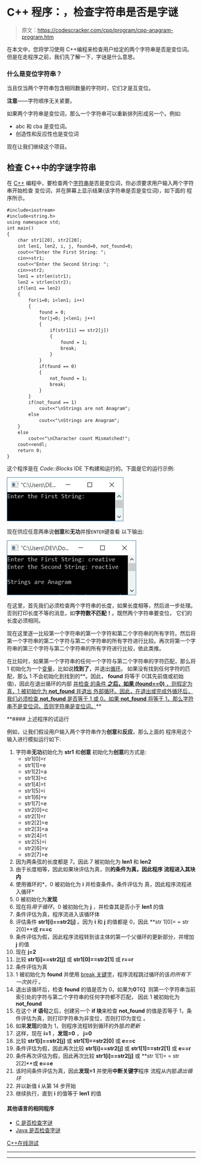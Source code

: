 # C++ 程序：，检查字符串是否是字谜

> 原文：<https://codescracker.com/cpp/program/cpp-anagram-program.htm>

在本文中，您将学习使用 C++编程来检查用户给定的两个字符串是否是变位词。但是在走程序之前，我们先了解一下，字谜是什么意思。

### 什么是变位字符串？

当且仅当两个字符串包含相同数量的字符时，它们才是互变位。

**注意**——字符顺序无关紧要。

如果两个字符串是变位词，那么一个字符串可以重新排列形成另一个。例如:

*   abc 和 cba 是变位词。
*   创造性和反应性也是变位词

现在让我们继续这个项目。

## 检查 C++中的字谜字符串

在 [C++](/cpp/index.htm) 编程中，要检查两个[字符串](/cpp/cpp-strings.htm)是否是变位词，你必须要求用户输入两个字符串开始检查 变位词，并在屏幕上显示结果(该字符串是否是变位词)，如下面的 程序所示。

```
#include<iostream>
#include<string.h>
using namespace std;
int main()
{
    char str1[20], str2[20];
    int len1, len2, i, j, found=0, not_found=0;
    cout<<"Enter the First String: ";
    cin>>str1;
    cout<<"Enter the Second String: ";
    cin>>str2;
    len1 = strlen(str1);
    len2 = strlen(str2);
    if(len1 == len2)
    {
        for(i=0; i<len1; i++)
        {
            found = 0;
            for(j=0; j<len1; j++)
            {
                if(str1[i] == str2[j])
                {
                    found = 1;
                    break;
                }
            }
            if(found == 0)
            {
                not_found = 1;
                break;
            }
        }
        if(not_found == 1)
            cout<<"\nStrings are not Anagram";
        else
            cout<<"\nStrings are Anagram";
    }
    else
        cout<<"\nCharacter count Mismatched!";
    cout<<endl;
    return 0;
}
```

这个程序是在 *Code::Blocks* IDE 下构建和运行的。下面是它的运行示例:

![c++ anagram program](img/19daf4aba8f253dd28bca7a934c10183.png)

现在供应任意两串说**创意**和**无功**并按`ENTER`键查看 以下输出:

![anagram program c++](img/63964eed3b4ba82de371b3756bee39da.png)

在这里，首先我们必须检查两个字符串的长度，如果长度相等，然后进一步处理。否则打印长度不等的消息，如**字符数不匹配！**。既然两个字符串要变位， 它们的长度必须相同。

现在这里逐一比较第一个字符串的第一个字符和第二个字符串的所有字符。然后将第一个字符串的第二个字符与第二个字符串的所有字符进行比较。再次将第一个字符串的第三个字符与第二个字符串的所有字符进行比较，依此类推。

在比较时，如果第一个字符串的任何一个字符与第二个字符串的字符匹配，那么将 1 初始化为一个[变量](/cpp/cpp-variables.htm)，比如说**找到了**，并退出[循环](/cpp/cpp-loop-types.htm)。 如果没有找到任何字符的匹配，那么 1 不会初始化到找到的**。因此， **found** 将等于 0(其先前值或初始值)，因此在退出循环的内部 [并检查 的条件 **之后，如果 (found==0)** ，则假定为真，1 被初始化为 **not_found** 并退出 外部循环。因此，在退出或完成外循环后，我们必须检查 **not_found** 是否等于 1 或 0。如果 **not_found** 将等于 1，那么字符串不是变位词，否则字符串是变位词。](/cpp/cpp-iteration-statements.htm)**

 **#### 上述程序的试运行

例如，让我们假设用户输入两个字符串作为**创意**和**反应**，那么上面的 程序用这个输入进行模拟运行如下:

1.  字符串**无功**初始化为 **str1** 和**创意** 初始化为**创意**的方式是:
    *   str1[0]=r
    *   str1[1]=e
    *   str1[2]=a
    *   str1[3]=c
    *   str1[4]=t
    *   str1[5]=i
    *   str1[6]=v
    *   str1[7]=e
    *   str2[0]=c
    *   str2[1]=r
    *   str2[2]=e
    *   str2[3]=a
    *   str2[4]=t
    *   str2[5]=i
    *   str2[6]=v
    *   str2[7]=e
2.  因为两条弦的长度都是 7。因此 7 被初始化为 **len1** 和 **len2**
3.  由于长度相等，因此如果块评估为真，则**的条件为真，因此程序 流程进入其块内**
4.  使用循环的*，0 被初始化为 **i** 并检查条件。条件评估为 真，因此程序流程进入循环*
5.  0 被初始化为**发现**
6.  现在将*用于循环*，0 被初始化为 **j** ，并检查其是否小于 **len1** 的值
7.  条件评估为真，程序流进入该循环体
8.  评估条件 **str1[i]==str2[j]** 。因为 **i** 和 **j** 的值都是 0，因此 **str 1[0]= = str 2[0]**或 **r==c**
9.  条件评估为假，因此程序流程转到该主体的第一个父循环的更新部分，并增加 **j** 的值
10.  现在 **j=2**
11.  比较 **str1[i]==str2[j]** 或 **str1[0]==str2[1]** 或 **r==r**
12.  条件评估为真
13.  1 被初始化为 **found** 并使用 [break 关键字](/cpp/cpp-jump-statements.htm)，程序流程跳过循环的该*的所有下一次执行 。*
14.  退出该循环后，检查 **found** 的值是否为 0，如果为**0**T6】则第一个字符串当前索引处的字符与第二个字符串的任何字符都不匹配， 因此 1 被初始化为 **not_found**
15.  在这个 **if 语句**之后，创建另一个 **if 块**来检查 **not_found** 的值是否等于 1，条件评估为真，则打印字符串为非变位，否则打印为变位 。
16.  如果**发现**的值为 1，则程序流程转到循环的外部*的更新*
17.  这样，现在 **i=1** ，**发现=0** ， **j=0**
18.  比较 **str1[i]==str2[j]** 或 **str1[1]==str2[0]** 或 **e==c**
19.  条件评估为假，因此再次比较 **str1[i]==str2[j]** 或 **str1[1]==str2[1]** 或 **e==r**
20.  条件再次评估为假，因此再次比较 **str1[i]==str2[j]** 或 **str 1[1]= = str 2[2]**或 **e==e**
21.  该时间条件评估为真，因此**发现=1** 并使用**中断关键字**程序 流程从内部*退出循环*
22.  并以新值 **i** 从第 14 步开始
23.  继续执行，直到 **i** 的值等于 **len1** 的值

#### 其他语言的相同程序

*   [C 是否检查字谜](/c/program/c-anagram-program.htm)
*   [Java 是否检查字谜](/java/program/java-program-check-anagram.htm)

[C++在线测试](/exam/showtest.php?subid=3)

* * *

* * ***